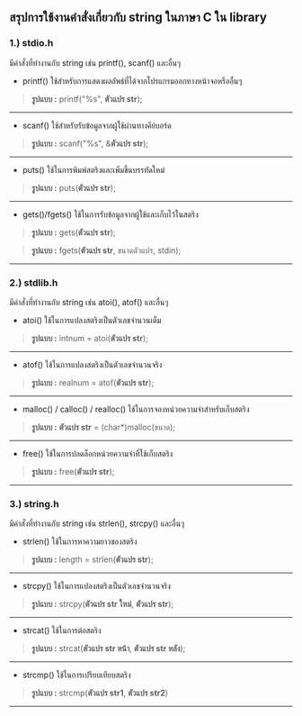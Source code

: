 ## สรุปการใช้งานคำสั่งเกี่ยวกับ string ในภาษา C ใน library
### 1.) stdio.h
มีคำสั่งที่ทำงานกับ string เช่น printf(), scanf() และอื่นๆ
* printf() ใช้สำหรับการแสดงผลลัพธ์ที่ได้จากโปรแกรมออกทางหน้าจอหรืออื่นๆ
> **รูปแบบ :** printf("%s", **ตัวแปร str**);

---

* scanf() ใช้สำหรับรับข้อมูลจากผู้ใช้ผ่านทางคีย์บอร์ด
> **รูปแบบ :** scanf("%s", &**ตัวแปร str**);

---

* puts() ใช้ในการพิมพ์สตริงและเพิ่มขึ้นบรรทัดใหม่
> **รูปแบบ :** puts(**ตัวแปร str**);

---

* gets()/fgets() ใช้ในการรับข้อมูลจากผู้ใช้และเก็บไว้ในสตริง
> **รูปแบบ :** gets(**ตัวแปร str**);

> **รูปแบบ :** fgets(**ตัวแปร str**, ขนาดตัวแปร, stdin);

---
### 2.) stdlib.h
มีคำสั่งที่ทำงานกับ string เช่น atoi(), atof() และอื่นๆ
* atoi() ใช้ในการแปลงสตริงเป็นตัวเลขจำนวนเต็ม
> **รูปแบบ :** intnum = atoi(**ตัวแปร str**);

---

* atof() ใช้ในการแปลงสตริงเป็นตัวเลขจำนวนจริง
> **รูปแบบ :** realnum = atof(**ตัวแปร str**);

---

* malloc() / calloc() / realloc() ใช้ในการจองหน่วยความจำสำหรับเก็บสตริง
> **รูปแบบ :** **ตัวแปร str** = (char*)malloc(ขนาด);

---

* free() ใช้ในการปลดล็อกหน่วยความจำที่ใช้เก็บสตริง
> **รูปแบบ :** free(**ตัวแปร str**);

---
### 3.) string.h
มีคำสั่งที่ทำงานกับ string เช่น strlen(), strcpy() และอื่นๆ
* strlen() ใช้ในการหาความยาวของสตริง
> **รูปแบบ :** length = strlen(**ตัวแปร str**);

---

* strcpy() ใช้ในการแปลงสตริงเป็นตัวเลขจำนวนจริง
> **รูปแบบ :** strcpy(**ตัวแปร str ใหม่**, **ตัวแปร str**);

---

* strcat() ใช้ในการต่อสตริง
> **รูปแบบ :** strcat(**ตัวแปร str หน้า**, **ตัวแปร str หลัง**);

---

* strcmp() ใช้ในการเปรียบเทียบสตริง
> **รูปแบบ :** strcmp(**ตัวแปร str1**, **ตัวแปร str2**)

---

